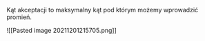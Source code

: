 Kąt akceptacji to maksymalny kąt pod którym możemy wprowadzić promień.

![[Pasted image 20211201215705.png]]